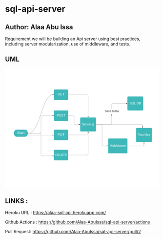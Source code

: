 # sql-api-server

## Author: Alaa Abu Issa
Requirement
we will be building an Api server using best practices, including server modularization, use of middleware, and tests.

## UML

<img src="./src/sql.png" />




## LINKS :
Heroku URL : https://alaa-sql-api.herokuapp.com/

Github Actions : https://github.com/Alaa-AbuIssa/sql-api-server/actions

Pull Request: https://github.com/Alaa-AbuIssa/sql-api-server/pull/2